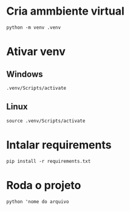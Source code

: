 # Cria ammbiente virtual
```python -m venv .venv```

# Ativar venv

## Windows
```.venv/Scripts/activate```
## Linux
```source .venv/Scripts/activate```
# Intalar requirements
```pip install -r requirements.txt```
# Roda o projeto
```python 'nome do arquivo```
